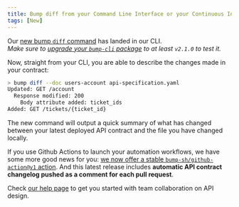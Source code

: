 ```yaml
---
title: Bump diff from your Command Line Interface or your Continuous Integration platform
tags: [New]
---
```


Our [new bump `diff` command](https://www.npmjs.com/package/bump-cli#bump-diff-file) has landed in our CLI. <br/>
_Make sure to [upgrade your `bump-cli` package](https://github.com/bump-sh/cli/releases/tag/v2.1.0) to at least `v2.1.0` to test it._

Now, straight from your CLI, you are able to describe the changes made in your contract:

```sh
> bump diff --doc users-account api-specification.yaml
Updated: GET /account
  Response modified: 200
    Body attribute added: ticket_ids
Added: GET /tickets/{ticket_id}
```

The new command will output a quick summary of what has changed between your latest deployed API contract and the file you have changed locally.

If you use Github Actions to launch your automation workflows, we have some more good news for you: [we now offer a stable `bump-sh/github-action@v1` action](https://github.com/bump-sh/github-action/releases/tag/v1.0.0). And this latest release includes **automatic API contract changelog pushed as a comment for each pull request**.

Check [our help page](https://docs.bump.sh/help/continuous-integration/github-actions/#api-diff-on-pull-requests--deploy-on-push) to get you started with team collaboration on API design.
